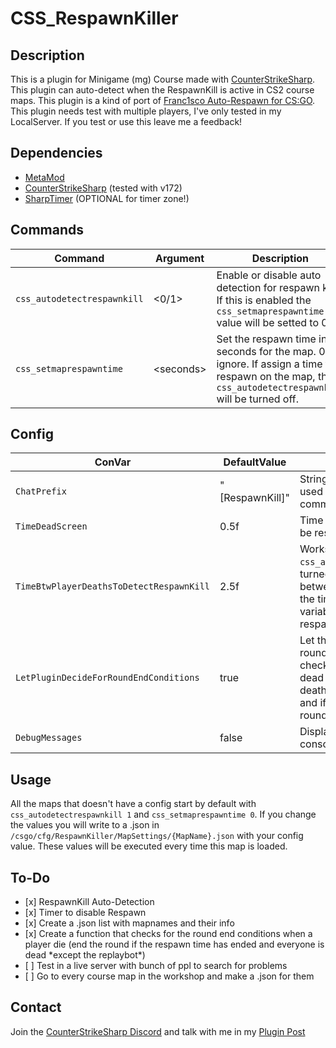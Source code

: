 <h1>CSS_RespawnKiller</h1>

<section>
    <h2>Description</h2>
    <p>This is a plugin for Minigame (mg) Course made with <a href="https://docs.cssharp.dev/index.html">CounterStrikeSharp</a>. This plugin can auto-detect when the RespawnKill is active in CS2 course maps. This plugin is a kind of port of <a href="https://forums.alliedmods.net/showthread.php?p=2374048">Franc1sco Auto-Respawn for CS:GO</a>. This plugin needs test with multiple players, I've only tested in my LocalServer. If you test or use this leave me a feedback!</p>
</section>

<section>
    <h2>Dependencies</h2>
    <ul>
        <li><a href="https://cs2.poggu.me/metamod/installation/">MetaMod</a></li>
        <li><a href="https://github.com/roflmuffin/CounterStrikeSharp/releases">CounterStrikeSharp</a> (tested with v172)</li>
        <li><a href="https://github.com/DEAFPS/SharpTimer/tree/main">SharpTimer</a> (OPTIONAL for timer zone!)</li>
    </ul>
</section>

<section>
    <h2>Commands</h2>
    <table>
        <thead>
            <tr>
                <th>Command</th>
                <th>Argument</th>
                <th>Description</th>
            </tr>
        </thead>
        <tbody>
            <tr>
                <td><code>css_autodetectrespawnkill</code></td>
                <td>&lt;0/1&gt;</td>
                <td>Enable or disable auto detection for respawn kill. If this is enabled the <code>css_setmaprespawntime</code> value will be setted to 0.</td>
            </tr>
            <tr>
                <td><code>css_setmaprespawntime</code></td>
                <td>&lt;seconds&gt;</td>
                <td>Set the respawn time in seconds for the map. 0 to ignore. If assign a time to respawn on the map, the <code>css_autodetectrespawnkill</code> will be turned off.</td>
            </tr>
        </tbody>
    </table>
</section>

<section>
    <h2>Config</h2>
    <table>
        <thead>
            <tr>
                <th>ConVar</th>
                <th>DefaultValue</th>
                <th>Description</th>
            </tr>
        </thead>
        <tbody>
            <tr>
                <td><code>ChatPrefix</code></td>
                <td>"[RespawnKill]"</td>
                <td>String containing the prefix used to print chat and console commands.</td>
            </tr>
            <tr>
                <td><code>TimeDeadScreen</code></td>
                <td>0.5f</td>
                <td>Time that takes to the player to be respawned after he's dead.</td>
            </tr>
            <tr>
                <td><code>TimeBtwPlayerDeathsToDetectRespawnKill</code></td>
                <td>2.5f</td>
                <td>Works only when <code>css_autodetectrespawnkill</code> is turned on. It will check the time betweeen the player death, if the time is smaller than this variable, it will turn off respawn.</td>
            </tr>
            <tr>
                <td><code>LetPluginDecideForRoundEndConditions</code></td>
                <td>true</td>
                <td>Let the plugin decide when the round is going to end. It checks if all the players are dead every player death/disconnect/changeteam, and if they are, start a new round.</td>
            </tr>
            <tr>
                <td><code>DebugMessages</code></td>
                <td>false</td>
                <td>Display debug messages in console</td>
            </tr>
        </tbody>
    </table>
</section>

<section>
    <h2>Usage</h2>
    <p>All the maps that doesn't have a config start by default with <code>css_autodetectrespawnkill 1</code> and <code>css_setmaprespawntime 0</code>. If you change the values you will write to a .json in <code>/csgo/cfg/RespawnKiller/MapSettings/{MapName}.json</code> with your config value. These values will be executed every time this map is loaded.</p>
</section>

<section>
    <h2>To-Do</h2>
    <ul>
        <li>[x] RespawnKill Auto-Detection</li>
        <li>[x] Timer to disable Respawn</li>
        <li>[x] Create a .json list with mapnames and their info</li>
        <li>[x] Create a function that checks for the round end conditions when a player die (end the round if the respawn time has ended and everyone is dead *except the replaybot*)</li>
        <li>[ ] Test in a live server with bunch of ppl to search for problems</li>
        <li>[ ] Go to every course map in the workshop and make a .json for them</li>
    </ul>
</section>

<section>
    <h2>Contact</h2>
    <p>Join the <a href="https://discord.gg/eAZU3guKWU">CounterStrikeSharp Discord</a> and talk with me in my <a href="https://discord.com/channels/1160907911501991946/1211185159878082580">Plugin Post</a></p>
</section>
